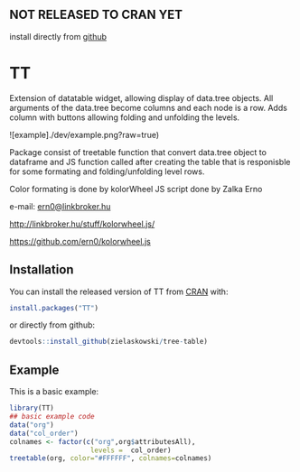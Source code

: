 
## NOT RELEASED TO CRAN YET
install directly from [github](./README.md#installation)

# TT

<!-- badges: start -->
<!-- badges: end -->

Extension of datatable widget, allowing display of data.tree objects.
All arguments of the data.tree become columns and each node is a row.
Adds column with buttons allowing folding and unfolding the levels.

![example]./dev/example.png?raw=true)

Package consist of treetable function that convert data.tree object to dataframe and JS function
called after creating the table that is responisble for some formating and folding/unfolding level rows.

Color formating is done by kolorWheel JS script done by Zalka Erno

e-mail: ern0@linkbroker.hu

<http://linkbroker.hu/stuff/kolorwheel.js/>

https://github.com/ern0/kolorwheel.js

## Installation

You can install the released version of TT from [CRAN](https://CRAN.R-project.org) with:

``` r
install.packages("TT")
```

or directly from github:
``` r
devtools::install_github(zielaskowski/tree-table)
```

## Example

This is a basic example:

``` r
library(TT)
## basic example code
data("org")
data("col_order")
colnames <- factor(c("org",org$attributesAll),
                    levels =  col_order)
treetable(org, color="#FFFFFF", colnames=colnames)
```

